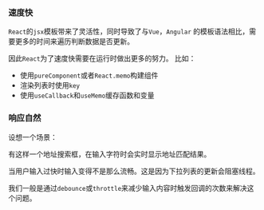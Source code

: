 
### 速度快

`React`的`jsx`模板带来了灵活性，同时导致了与`Vue`，`Angular` 的模板语法相比，需要更多的时间来遍历判断数据是否更新。

因此`React`为了速度快需要在运行时做出更多的努力。
比如：
- 使用`pureComponent`或者`React.memo`构建组件
- 渲染列表时使用`key`
- 使用`useCallback`和`useMemo`缓存函数和变量 
### 响应自然

设想一个场景：

有这样一个地址搜索框，在输入字符时会实时显示地址匹配结果。

当用户输入过快时输入变得不是那么流畅。这是因为下拉列表的更新会阻塞线程。

我们一般是通过`debounce`或`throttle`来减少输入内容时触发回调的次数来解决这个问题。

